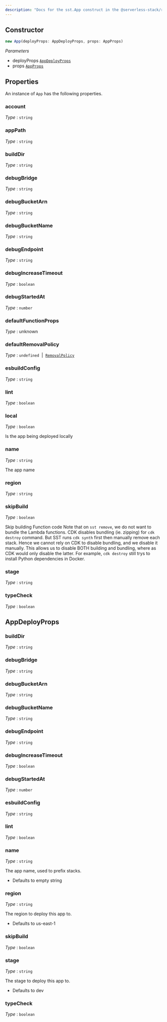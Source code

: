 ```yaml
---
description: "Docs for the sst.App construct in the @serverless-stack/resources package"
---
```



## Constructor
```ts
new App(deployProps: AppDeployProps, props: AppProps)
```
_Parameters_
- deployProps [`AppDeployProps`](#appdeployprops)
- props [`AppProps`](https://docs.aws.amazon.com/cdk/api/v2/docs/aws-cdk-lib.AppProps.html)
## Properties
An instance of `App` has the following properties.
### account

_Type_ : `string`

### appPath

_Type_ : `string`

### buildDir

_Type_ : `string`

### debugBridge

_Type_ : `string`

### debugBucketArn

_Type_ : `string`

### debugBucketName

_Type_ : `string`

### debugEndpoint

_Type_ : `string`

### debugIncreaseTimeout

_Type_ : `boolean`

### debugStartedAt

_Type_ : `number`

### defaultFunctionProps

_Type_ : unknown

### defaultRemovalPolicy

_Type_ : `undefined`&nbsp; | &nbsp;[`RemovalPolicy`](https://docs.aws.amazon.com/cdk/api/v2/docs/aws-cdk-lib.RemovalPolicy.html)

### esbuildConfig

_Type_ : `string`

### lint

_Type_ : `boolean`

### local

_Type_ : `boolean`

Is the app being deployed locally
### name

_Type_ : `string`

The app name
### region

_Type_ : `string`

### skipBuild

_Type_ : `boolean`

Skip building Function code
Note that on `sst remove`, we do not want to bundle the Lambda functions.
     CDK disables bundling (ie. zipping) for `cdk destroy` command.
     But SST runs `cdk synth` first then manually remove each stack. Hence
     we cannot rely on CDK to disable bundling, and we disable it manually.
     This allows us to disable BOTH building and bundling, where as CDK
     would only disable the latter. For example, `cdk destroy` still trys
     to install Python dependencies in Docker.
### stage

_Type_ : `string`

### typeCheck

_Type_ : `boolean`

## AppDeployProps
### buildDir

_Type_ : `string`

### debugBridge

_Type_ : `string`

### debugBucketArn

_Type_ : `string`

### debugBucketName

_Type_ : `string`

### debugEndpoint

_Type_ : `string`

### debugIncreaseTimeout

_Type_ : `boolean`

### debugStartedAt

_Type_ : `number`

### esbuildConfig

_Type_ : `string`

### lint

_Type_ : `boolean`

### name

_Type_ : `string`

The app name, used to prefix stacks.
- Defaults to empty string

### region

_Type_ : `string`

The region to deploy this app to.
- Defaults to us-east-1

### skipBuild

_Type_ : `boolean`

### stage

_Type_ : `string`

The stage to deploy this app to.
- Defaults to dev

### typeCheck

_Type_ : `boolean`
